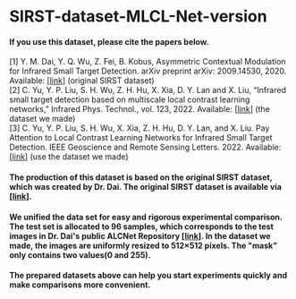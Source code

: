 # SIRST-dataset-MLCL-Net-version

#### If you use this dataset, please cite the papers below.  
[1] Y. M. Dai, Y. Q. Wu, Z. Fei, B. Kobus, Asymmetric Contextual Modulation for Infrared Small Target Detection. arXiv preprint arXiv: 2009.14530, 2020. Available: [[link](https://doi.org/10.1109/WACV48630.2021.00099)] (original SIRST dataset)  
[2] C. Yu, Y. P. Liu, S. H. Wu, Z. H. Hu, X. Xia, D. Y. Lan and X. Liu, “Infrared small target detection based on multiscale local contrast learning networks,” Infrared Phys. Technol., vol. 123, 2022. Available: [[link](https://doi.org/10.1016/j.infrared.2022.104107)] (the dataset we made)    
[3] C. Yu, Y. P. Liu, S. H. Wu, X. Xia, Z. H. Hu, D. Y. Lan, and X. Liu. Pay Attention to Local Contrast Learning Networks for Infrared Small Target Detection. IEEE Geoscience and Remote Sensing Letters. 2022. Available: [[link](https://ieeexplore.ieee.org/document/9785618)]  (use the dataset we made)  


#### The production of this dataset is based on the original SIRST dataset, which was created by Dr. Dai. The original SIRST dataset is available via [[link](https://github.com/YimianDai/sirst)].  


#### We unified the data set for easy and rigorous experimental comparison. The test set is allocated to 96 samples, which corresponds to the test images in Dr. Dai's public ALCNet Repository [[link](https://github.com/YimianDai/open-alcnet/tree/master/results/pred)]. In the dataset we made, the images are uniformly resized to 512×512 pixels. The "mask" only contains two values(0 and 255).  


#### The prepared datasets above can help you start experiments quickly and make comparisons more convenient.
